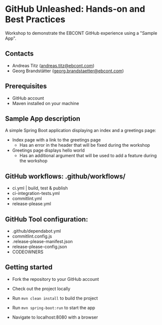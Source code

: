 # GitHub Unleashed: Hands-on and Best Practices

Workshop to demonstrate the EBCONT GitHub experience using a "Sample App".

## Contacts

- Andreas Titz (andreas.titz@ebcont.com)
- Georg Brandstätter (georg.brandstaetter@ebcont.com)

## Prerequisites

- GitHub account
- Maven installed on your machine

## Sample App description

A simple Spring Boot application displaying an index and a greetings page:
- Index page with a link to the greetings page
  - Has an error in the header that will be fixed during the workshop 
- Greetings page displays hello world
  - Has an additional argument that will be used to add a feature during the workshop 

## GitHub workflows: .github/workflows/
- ci.yml | build, test & publish  
- ci-integration-tests.yml
- commitlint.yml
- release-please.yml

## GitHub Tool configuration:
- .github/dependabot.yml
- commitlint.config.js
- .release-please-manifest.json
- release-please-config.json
- CODEOWNERS

## Getting started

- Fork the repository to your GitHub account
- Check out the project locally

- Run `mvn clean install` to build the project
- Run `mvn spring-boot:run` to start the app
- Navigate to localhost:8080 with a browser



